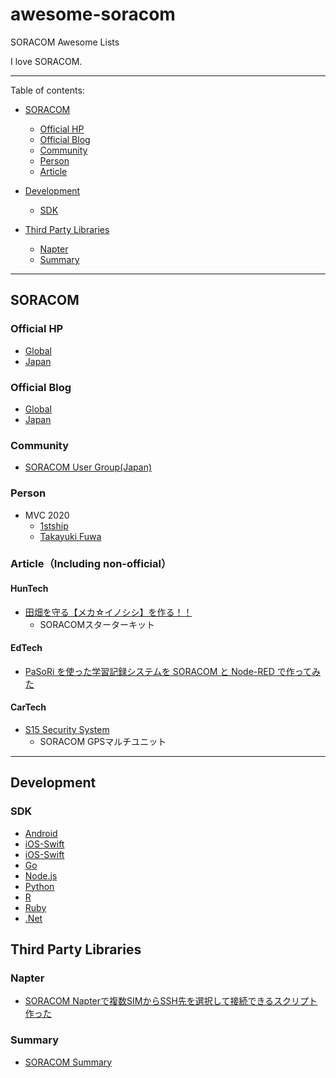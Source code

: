 # awesome-soracom

SORACOM Awesome Lists

I love SORACOM.

---

Table of contents:

- [SORACOM](#soracom)
  - [Official HP](#official-hp)
  - [Official Blog](#official-blog)
  - [Community](#community)
  - [Person](#person)
  - [Article](#article)

- [Development](#development)
  - [SDK](#sdk)

- [Third Party Libraries](#third-party-libraries)
  - [Napter](#napter)
  - [Summary](#summary)

---

## SORACOM

### Official HP

- [Global](https://www.soracom.io/)
- [Japan](https://www.soracom.jp/)

### Official Blog

- [Global](https://www.soracom.io/blog/)
- [Japan](https://blog.soracom.com/ja-jp/)

### Community

- [SORACOM User Group(Japan)](https://soracom.jp/user-group/)

### Person

- MVC 2020
  - [1stship](https://twitter.com/1st_ship)
  - [Takayuki Fuwa](https://twitter.com/pacsolution)

### Article（Including non-official）

#### HunTech

- [田畑を守る【メカ☆イノシシ】を作る！！](https://qiita.com/ie4/items/53c4db186a4190d67b9f)
  - SORACOMスターターキット

#### EdTech

- [PaSoRi を使った学習記録システムを SORACOM と Node-RED で作ってみた](https://qiita.com/kazntree/items/0493711f5c5c8a2b2113)

#### CarTech

- [S15 Security System](https://protopedia.net/prototype/2044)
  - SORACOM GPSマルチユニット

---

## Development

### SDK

- [Android](https://github.com/LyricalMaestro/SoracomApiAndroid)
- [iOS-Swift](https://github.com/soracom/soracom-sdk-ios)
- [iOS-Swift](https://github.com/soracom/soracom-sdk-swift)
- [Go](https://github.com/soracom/soracom-sdk-go)
- [Node.js](https://github.com/tatsuyaoiw/soracom)
- [Python](https://github.com/j3tm0t0/soracom-python)
- [R](https://github.com/kos59125/soracomr)
- [Ruby](https://github.com/soracom/soracom-sdk-ruby)
- [.Net](https://github.com/muojp/SoraCommonNet)

## Third Party Libraries

### Napter

- [SORACOM Napterで複数SIMからSSH先を選択して接続できるスクリプト作った](https://yomon.hatenablog.com/entry/2020/12/soracom_napter_selector)

### Summary

- [SORACOM Summary](https://github.com/1stship/soracom_summary)
